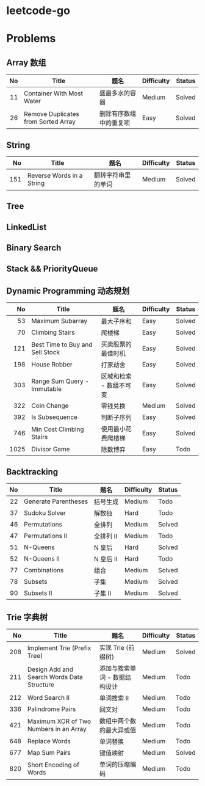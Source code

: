 # leetcode-go

# Problems

## Array 数组
| No | Title | 题名 | Difficulty | Status |
| --: | -- | -- | --| -- |
| 11 | Container With Most Water | 盛最多水的容器 | Medium | Solved |
| 26 | Remove Duplicates from Sorted Array | 删除有序数组中的重复项 | Easy | Solved |

## String
| No | Title | 题名 | Difficulty | Status |
| --: | -- | -- | --| -- |
| 151 | Reverse Words in a String | 翻转字符串里的单词 | Medium | Solved |

## Tree

## LinkedList

## Binary Search

## Stack && PriorityQueue

## Dynamic Programming 动态规划
| No | Title | 题名 | Difficulty | Status |
| --: | -- | -- | -- | -- |
| 53 | Maximum Subarray | 最大子序和 | Easy | Solved |
| 70 | Climbing Stairs | 爬楼梯 | Easy | Solved |
| 121 | Best Time to Buy and Sell Stock | 买卖股票的最佳时机 | Easy | Solved |
| 198 | House Robber | 打家劫舍 | Easy | Solved |
| 303 | Range Sum Query - Immutable | 区域和检索 - 数组不可变 | Easy | Solved |
| 322 | Coin Change | 零钱兑换 | Medium | Solved |
| 392 | Is Subsequence | 判断子序列 | Easy | Solved |
| 746 | Min Cost Climbing Stairs | 使用最小花费爬楼梯 | Easy | Solved |
| 1025 | Divisor Game | 除数博弈 | Easy | Todo |

## Backtracking
| No | Title | 题名 | Difficulty | Status |
| --: | -- | -- | -- | -- |
| 22 | Generate Parentheses | 括号生成 | Medium | Todo |
| 37 | Sudoku Solver | 解数独 | Hard | Todo |
| 46 | Permutations | 全排列 | Medium | Solved |
| 47 | Permutations II | 全排列 II | Medium | Todo |
| 51 | N-Queens | N 皇后 | Hard | Solved |
| 52 | N-Queens II | N 皇后 II | Hard | Todo |
| 77 | Combinations | 组合 | Medium | Solved |
| 78 | Subsets | 子集 | Medium | Solved |
| 90 | Subsets II | 子集 II | Medium | Solved |


## Trie 字典树
| No | Title | 题名 | Difficulty | Status |
| --: | -- | -- | -- | -- |
| 208 | Implement Trie (Prefix Tree) | 实现 Trie (前缀树) | Medium | Solved |
| 211 | Design Add and Search Words Data Structure | 添加与搜索单词 - 数据结构设计 | Medium | Todo |
| 212 | Word Search II | 单词搜索 II | Medium | Todo |
| 336 | Palindrome Pairs | 回文对 | Medium | Todo |
| 421 | Maximum XOR of Two Numbers in an Array | 数组中两个数的最大异或值 | Medium | Todo |
| 648 | Replace Words | 单词替换 | Medium | Todo |
| 677 | Map Sum Pairs | 键值映射 | Medium | Solved |
| 820 | Short Encoding of Words | 单词的压缩编码 | Medium | Todo |

